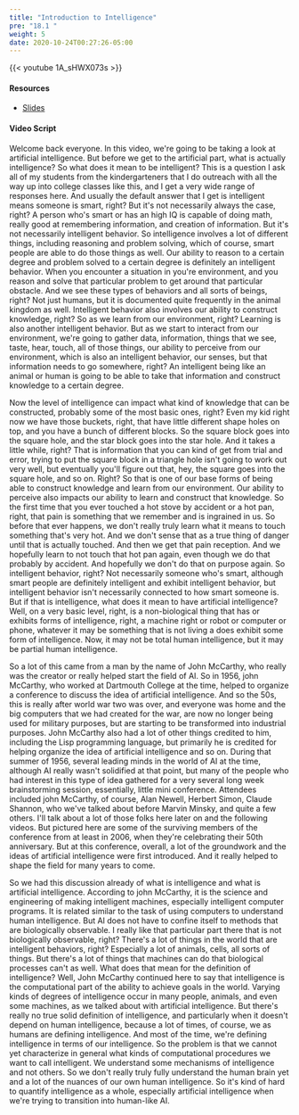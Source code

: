 ```yaml
---
title: "Introduction to Intelligence"
pre: "18.1 "
weight: 5
date: 2020-10-24T00:27:26-05:00
---
```


{{< youtube 1A_sHWX073s >}}


#### Resources
* [Slides](/1-cc110/18-ai/slides/ArtificialIntelligence.pdf)

#### Video Script

Welcome back everyone. In this video, we're going to be taking a look at artificial intelligence. But before we get to the artificial part, what is actually intelligence? So what does it mean to be intelligent? This is a question I ask all of my students from the kindergarteners that I do outreach with all the way up into college classes like this, and I get a very wide range of responses here. And usually the default answer that I get is intelligent means someone is smart, right? But it's not necessarily always the case, right? A person who's smart or has an high IQ is capable of doing math, really good at remembering information, and creation of information. But it's not necessarily intelligent behavior. So intelligence involves a lot of different things, including reasoning and problem solving, which of course, smart people are able to do those things as well. Our ability to reason to a certain degree and problem solved to a certain degree is definitely an intelligent behavior. When you encounter a situation in you're environment, and you reason and solve that particular problem to get around that particular obstacle. And we see these types of behaviors and all sorts of beings, right? Not just humans, but it is documented quite frequently in the animal kingdom as well. Intelligent behavior also involves our ability to construct knowledge, right? So as we learn from our environment, right? Learning is also another intelligent behavior. But as we start to interact from our environment, we're going to gather data, information, things that we see, taste, hear, touch, all of those things, our ability to perceive from our environment, which is also an intelligent behavior, our senses, but that information needs to go somewhere, right? An intelligent being like an animal or human is going to be able to take that information and construct knowledge to a certain degree. 

Now the level of intelligence can impact what kind of knowledge that can be constructed, probably some of the most basic ones, right? Even my kid right now we have those buckets, right, that have little different shape holes on top, and you have a bunch of different blocks. So the square block goes into the square hole, and the star block goes into the star hole. And it takes a little while, right? That is information that you can kind of get from trial and error, trying to put the square block in a triangle hole isn't going to work out very well, but eventually you'll figure out that, hey, the square goes into the square hole, and so on. Right? So that is one of our base forms of being able to construct knowledge and learn from our environment. Our ability to perceive also impacts our ability to learn and construct that knowledge. So the first time that you ever touched a hot stove by accident or a hot pan, right, that pain is something that we remember and is ingrained in us. So before that ever happens, we don't really truly learn what it means to touch something that's very hot. And we don't sense that as a true thing of danger until that is actually touched. And then we get that pain reception. And we hopefully learn to not touch that hot pan again, even though we do that probably by accident. And hopefully we don't do that on purpose again. So intelligent behavior, right? Not necessarily someone who's smart, although smart people are definitely intelligent and exhibit intelligent behavior, but intelligent behavior isn't necessarily connected to how smart someone is. But if that is intelligence, what does it mean to have artificial intelligence? Well, on a very basic level, right, is a non-biological thing that has or exhibits forms of intelligence, right, a machine right or robot or computer or phone, whatever it may be something that is not living a does exhibit some form of intelligence. Now, it may not be total human intelligence, but it may be partial human intelligence. 

So a lot of this came from a man by the name of John McCarthy, who really was the creator or really helped start the field of AI. So in 1956, john McCarthy, who worked at Dartmouth College at the time, helped to organize a conference to discuss the idea of artificial intelligence. And so the 50s, this is really after world war two was over, and everyone was home and the big computers that we had created for the war, are now no longer being used for military purposes, but are starting to be transformed into industrial purposes. John McCarthy also had a lot of other things credited to him, including the Lisp programming language, but primarily he is credited for helping organize the idea of artificial intelligence and so on. During that summer of 1956, several leading minds in the world of AI at the time, although AI really wasn't solidified at that point, but many of the people who had interest in this type of idea gathered for a very several long week brainstorming session, essentially, little mini conference. Attendees included john McCarthy, of course, Alan Newell, Herbert Simon, Claude Shannon, who we've talked about before Marvin Minsky, and quite a few others. I'll talk about a lot of those folks here later on and the following videos. But pictured here are some of the surviving members of the conference from at least in 2006, when they're celebrating their 50th anniversary. But at this conference, overall, a lot of the groundwork and the ideas of artificial intelligence were first introduced. And it really helped to shape the field for many years to come. 

So we had this discussion already of what is intelligence and what is artificial intelligence. According to john McCarthy, it is the science and engineering of making intelligent machines, especially intelligent computer programs. It is related similar to the task of using computers to understand human intelligence. But AI does not have to confine itself to methods that are biologically observable. I really like that particular part there that is not biologically observable, right? There's a lot of things in the world that are intelligent behaviors, right? Especially a lot of animals, cells, all sorts of things. But there's a lot of things that machines can do that biological processes can't as well. What does that mean for the definition of intelligence? Well, John McCarthy continued here to say that intelligence is the computational part of the ability to achieve goals in the world. Varying kinds of degrees of intelligence occur in many people, animals, and even some machines, as we talked about with artificial intelligence. But there's really no true solid definition of intelligence, and particularly when it doesn't depend on human intelligence, because a lot of times, of course, we as humans are defining intelligence. And most of the time, we're defining intelligence in terms of our intelligence. So the problem is that we cannot yet characterize in general what kinds of computational procedures we want to call intelligent. We understand some mechanisms of intelligence and not others. So we don't really truly fully understand the human brain yet and a lot of the nuances of our own human intelligence. So it's kind of hard to quantify intelligence as a whole, especially artificial intelligence when we're trying to transition into human-like AI. 